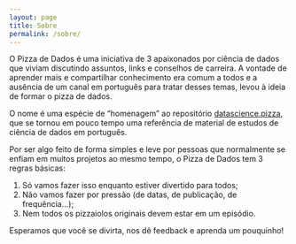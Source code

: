 ```yaml
---
layout: page
title: Sobre
permalink: /sobre/
---
```

O Pizza de Dados é uma iniciativa de 3 apaixonados por ciência de dados que viviam discutindo assuntos, links e conselhos de carreira. A vontade de aprender mais e compartilhar conhecimento era comum a todos e a ausência de um canal em português para tratar desses temas, levou à ideia de formar o pizza de dados.

O nome é uma espécie de “homenagem” ao repositório [datascience.pizza](https://github.com/leportella/datascience-pizza), que se tornou em pouco tempo uma referência de material de estudos de ciência de dados em português.

Por ser algo feito de forma simples e leve por pessoas que normalmente se enfiam em muitos projetos ao mesmo tempo, o Pizza de Dados tem 3 regras básicas:
1. Só vamos fazer isso enquanto estiver divertido para todos;
1. Não vamos fazer por pressão (de datas, de publicação, de frequência…);
1. Nem todos os pizzaiolos originais devem estar em um episódio.


Esperamos que você se divirta, nos dê feedback e aprenda um pouquinho!
